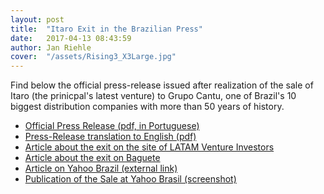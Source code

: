 ```yaml
---
layout: post
title:  "Itaro Exit in the Brazilian Press"
date:   2017-04-13 08:43:59
author: Jan Riehle
cover:  "/assets/Rising3_X3Large.jpg"
---
```


<p>Find below the official press-release issued after realization of the sale of Itaro (the prinicpal's latest venture) to Grupo Cantu, one of Brazil's 10 biggest distribution companies with more than 50 years of history.
<br>

<ul>
<li>
<a target="_blank" href="/assets/Rle_ItaroxCantu_v1.0.pdf"> Official Press Release (pdf, in Portuguese)</a>
</li>

<li>
<a target="_blank" href="/assets/Itaro Exit English.pdf"> Press-Release translation to English (pdf)</a>
</li>


<li><a target="_blank" href="https://lavca.org/2017/04/25/astella-investimentos-variv-capital-exit-itaro-sale-pneustore-em-portugues/">Article about the exit on the site of LATAM Venture Investors</a>
</li>

<li>
<a target="_blank" href="http://www.baguete.com.br/noticias/13/04/2017/pneustore-compra-itaro">Article about the exit on Baguete</a>
</li>

<li>
<a target="_blank" href="https://br.financas.yahoo.com/noticias/grupo-pneustore-compra-autope%C3%A7as-itaro-214756021--finance.html?soc_src=social-sh&soc_trk=fb">Article on Yahoo Brazil (external link)</a>
</li>

<li>
<a target="_blank" href="/assets/Itaro_Sale_Yahoo.png">Publication of the Sale at Yahoo Brasil (screenshot)</a>
</li>

</ul>

